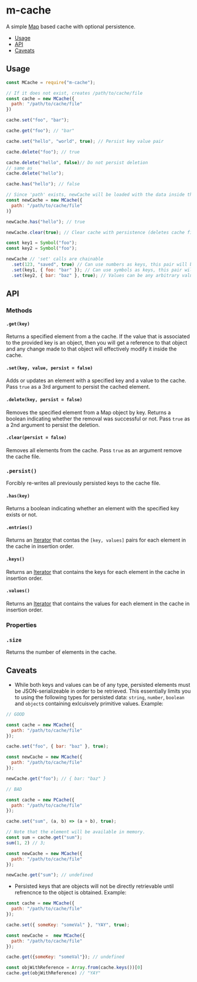 # m-cache
A simple [Map](https://developer.mozilla.org/en-US/docs/Web/JavaScript/Reference/Global_Objects/Map) based cache with optional persistence.

- [Usage](#Usage)
- [API](#API)
- [Caveats](#Caveats)

## Usage

```js
const MCache = require("m-cache");

// If it does not exist, creates /path/to/cache/file
const cache = new MCache({
  path: "/path/to/cache/file"
})

cache.set("foo", "bar");

cache.get("foo"); // "bar"

cache.set("hello", "world", true); // Persist key value pair

cache.delete("foo"); // true

cache.delete("hello", false)// Do not persist deletion
// same as
cache.delete("hello");

cache.has("hello"); // false

// Since 'path' exists, newCache will be loaded with the data inside the cache file.
const newCache = new MCache({
  path: "/path/to/cache/file"
)}

newCache.has("hello"); // true

newCache.clear(true); // Clear cache with persistence (deletes cache file);

const key1 = Symbol("foo");
const key2 = Symbol("foo");

newCache // 'set' calls are chainable
  .set(123, "saved", true) // Can use numbers as keys, this pair will be persisted.
  .set(key1, { foo: "bar" }); // Can use symbols as keys, this pair will *not* be persisted.
  .set(key2, { bar: "baz" }, true); // Values can be any arbitrary value. This pair will be persisted.

```

## API

### Methods

#### `.get(key)`
Returns a specified element from a the cache. If the value that is associated to the provided key is an object, then you will get a reference to that object and any change made to that object will effectively modify it inside the cache.

#### `.set(key, value, persist = false)`
Adds or updates an element with a specified key and a value to the cache. Pass `true` as a 3rd argument to persist the cached element.

#### `.delete(key, persist = false)`
Removes the specified element from a Map object by key. Returns a boolean indicating whether the removal was successful or not. Pass `true` as a 2nd argument to persist the deletion.

#### `.clear(persist = false)`
Removes all elements from the cache. Pass `true` as an argument remove the cache file.

### `.persist()`
Forcibly re-writes all previously persisted keys to the cache file.

#### `.has(key)`
Returns a boolean indicating whether an element with the specified key exists or not.

#### `.entries()`
Returns an [Iterator](https://developer.mozilla.org/en-US/docs/Web/JavaScript/Guide/Iterators_and_Generators) that contas the `[key, values]` pairs for each element in the cache in insertion order.

#### `.keys()`
Returns an [Iterator](https://developer.mozilla.org/en-US/docs/Web/JavaScript/Guide/Iterators_and_Generators) that contains the keys for each element in the cache in insertion order.

#### `.values()`
Returns an [Iterator](https://developer.mozilla.org/en-US/docs/Web/JavaScript/Guide/Iterators_and_Generators) that contains the values for each element in the cache in insertion order.
 
### Properties
 
### `.size`
Returns the number of elements in the cache.

## Caveats

- While both keys and values can be of any type, persisted elements must be JSON-serializeable in order to be retrieved. This essentially limits you to using the following types for persisted data: `string`, `number`, `boolean` and `object`s containing exlcuisvely primitive values.
Example:
```js
// GOOD

const cache = new MCache({
  path: "/path/to/cache/file"
});

cache.set("foo", { bar: "baz" }, true);

const newCache = new MCache({
  path: "/path/to/cache/file"
});

newCache.get("foo"); // { bar: "baz" }

// BAD

const cache = new PCache({
  path: "/path/to/cache/file"
});

cache.set("sum", (a, b) => (a + b), true); 

// Note that the element will be available in memory.
const sum = cache.get("sum");
sum(1, 2) // 3;

const newCache = new MCache({
  path: "/path/to/cache/file"
});

newCache.get("sum"); // undefined
```
- Persisted keys that are objects will not be directly retrievable until refrencnce to the object is obtained.
Example:

```js
const cache = new MCache({
  path: "/path/to/cache/file"
});

cache.set({ someKey: "someVal" }, "YAY", true);

const newCache =  new MCache({
  path: "/path/to/cache/file"
});

cache.get({someKey: "someVal"}); // undefined

const objWithReference = Array.from(cache.keys())[0]
cache.get(objWithReference) // "YAY"

```
